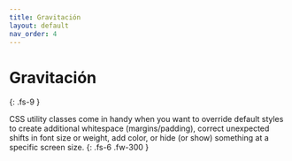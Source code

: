 ```yaml
---
title: Gravitación
layout: default
nav_order: 4
---
```


# Gravitación
{: .fs-9 }

CSS utility classes come in handy when you want to override default styles to create additional whitespace (margins/padding), correct unexpected shifts in font size or weight, add color, or hide (or show) something at a specific screen size.
{: .fs-6 .fw-300 }